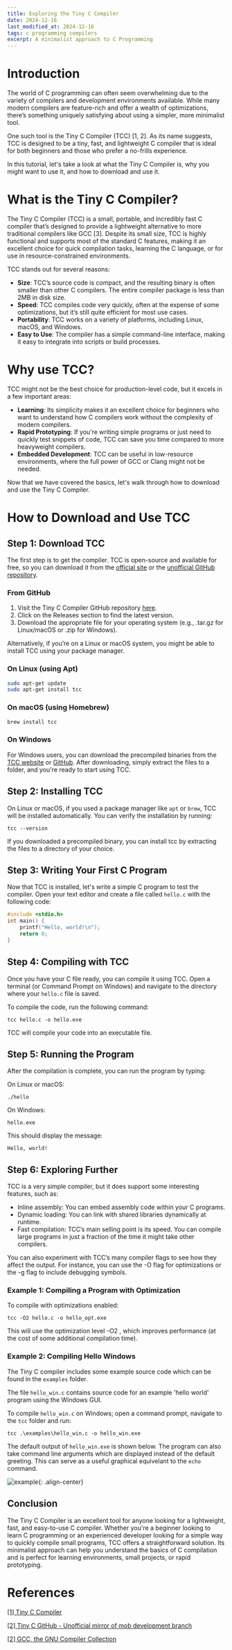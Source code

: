 ```yaml
---
title: Exploring the Tiny C Compiler
date: 2024-12-16
last_modified_at: 2024-12-16
tags: c programming compilers
excerpt: A minimalist approach to C Programming
---
```


# Introduction
The world of C programming can often seem overwhelming due to the variety of compilers and
development environments available. While many modern compilers are feature-rich and offer a wealth of
optimizations, there’s something uniquely satisfying about using a simpler, more minimalist tool.

One such tool is the Tiny C Compiler (TCC) [1, 2]. As its name suggests, TCC is designed to be a tiny, fast,
and lightweight C compiler that is ideal for both beginners and those who prefer a no-frills
experience.
 
In this tutorial, let's take a look at what the Tiny C Compiler is, why you might want to use it, and how
to download and use it.

# What is the Tiny C Compiler?
The Tiny C Compiler (TCC) is a small, portable, and incredibly fast C compiler that’s designed to
provide a lightweight alternative to more traditional compilers like GCC [3]. Despite its small size, TCC
is highly functional and supports most of the standard C features, making it an excellent choice for
quick compilation tasks, learning the C language, or for use in resource-constrained environments.

TCC stands out for several reasons:
- **Size**: TCC’s source code is compact, and the resulting binary is often smaller than other C
compilers. The entire compiler package is less than 2MB in disk size.
- **Speed**: TCC compiles code very quickly, often at the expense of some optimizations, but it’s
still quite efficient for most use cases.
- **Portability**: TCC works on a variety of platforms, including Linux, macOS, and Windows.
- **Easy to Use**: The compiler has a simple command-line interface, making it easy to integrate
into scripts or build processes.


# Why use TCC?
TCC might not be the best choice for production-level code, but it excels in a few important areas:

- **Learning**: Its simplicity makes it an excellent choice for beginners who want to understand
how C compilers work without the complexity of modern compilers.
- **Rapid Prototyping**: If you’re writing simple programs or just need to quickly test snippets of code, TCC can save you time compared to more heavyweight compilers.
- **Embedded Development**: TCC can be useful in low-resource environments, where the full
power of GCC or Clang might not be needed.

Now that we have covered the basics, let's walk through how to download and use the Tiny C
Compiler.

# How to Download and Use TCC
## Step 1: Download TCC
The first step is to get the compiler. TCC is open-source and available for free, so you can
download it from the [official site](https://www.bellard.org/tcc/) or the [unofficial GitHub repository](https://github.com/TinyCC/tinycc).

### From GitHub
1. Visit the Tiny C Compiler GitHub repository [here](https://github.com/TinyCC/tinycc).
2. Click on the Releases section to find the latest version.
3. Download the appropriate file for your operating system (e.g., .tar.gz for Linux/macOS or
.zip for Windows).

Alternatively, if you’re on a Linux or macOS system, you might be able to install TCC using your package manager.

### On Linux (using Apt)

```bash
sudo apt-get update
sudo apt-get install tcc
```

### On macOS (using Homebrew)

```bash
brew install tcc
```

### On Windows
For Windows users, you can download the precompiled binaries from the [TCC website](https://www.bellard.org/tcc/) or [GitHub](https://github.com/TinyCC/tinycc). After downloading, simply extract the files to a folder, and you're ready to start using TCC.

## Step 2: Installing TCC
On Linux or macOS, if you used a package manager like `apt` or `brew`, TCC will be installed
automatically. You can verify the installation by running:

`tcc --version`

If you downloaded a precompiled binary, you can install tcc by extracting the files to a directory of your choice.

## Step 3: Writing Your First C Program
Now that TCC is installed, let's write a simple C program to test the compiler. Open your text editor and create a file called `hello.c` with the following code:

```c
#include <stdio.h>
int main() {
    printf("Hello, world!\n");
    return 0;
}
```

## Step 4: Compiling with TCC
Once you have your C file ready, you can compile it using TCC. Open a terminal (or Command
Prompt on Windows) and navigate to the directory where your `hello.c` file is saved.

To compile the code, run the following command:

``tcc hello.c -o hello.exe``

TCC will compile your code into an executable file.

## Step 5: Running the Program
After the compilation is complete, you can run the program by typing:

On Linux or macOS:

`./hello`

On Windows:

`hello.exe`

This should display the message:

``Hello, world!``

## Step 6: Exploring Further
TCC is a very simple compiler, but it does support some interesting features, such as:
- Inline assembly: You can embed assembly code within your C programs.
- Dynamic loading: You can link with shared libraries dynamically at runtime.
- Fast compilation: TCC’s main selling point is its speed. You can compile large programs in just
a fraction of the time it might take other compilers.

You can also experiment with TCC’s many compiler flags to see how they affect the output. For
instance, you can use the -O flag for optimizations or the -g flag to include debugging symbols.

### Example 1: Compiling a Program with Optimization
To compile with optimizations enabled:

`tcc -O2 hello.c -o hello_opt.exe`

This will use the optimization level -O2 , which improves performance (at the cost of some
additional compilation time).

### Example 2: Compiling Hello Windows
The Tiny C compiler includes some example source code which can be found in the `examples` folder.

The file `hello_win.c` contains source code for an example 'hello world' program using the Windows GUI.

To compile `hello_win.c` on Windows; open a command prompt, navigate to the `tcc` folder and run:

`tcc .\examples\hello_win.c -o hello_win.exe`

The default output of `hello_win.exe` is shown below. The program can also take command line arguments which are displayed instead of the default greeting. This can serve as a useful graphical equivelant to the `echo` command.

![example](/assets/images/2024-12-16-tiny-c-compiler.png){: .align-center}

## Conclusion
The Tiny C Compiler is an excellent tool for anyone looking for a lightweight, fast, and easy-to-use
C compiler. Whether you're a beginner looking to learn C programming or an experienced
developer looking for a simple way to quickly compile small programs, TCC offers a straightforward
solution. Its minimalist approach can help you understand the basics of C compilation and is perfect for
learning environments, small projects, or rapid prototyping.

# References
[[1] Tiny C Compiler](https://www.bellard.org/tcc/)

[[2] Tiny C GitHub - Unofficial mirror of mob development branch](https://github.com/TinyCC/tinycc)

[[2] GCC, the GNU Compiler Collection]((https://gcc.gnu.org/))
